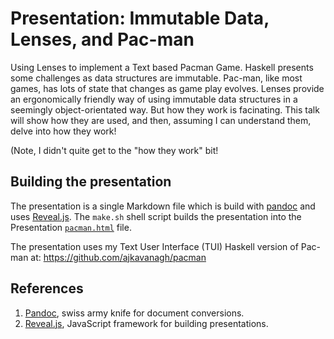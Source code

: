 # Presentation: Immutable Data, Lenses, and Pac-man

Using Lenses to implement a Text based Pacman Game.  Haskell presents some
challenges as data structures are immutable.  Pac-man, like most games, has
lots of state that changes as game play evolves.  Lenses provide an
ergonomically friendly way of using immutable data structures in a seemingly
object-orientated way.  But how they work is facinating.  This talk will show
how they are used, and then, assuming I can understand them, delve into how
they work!

(Note, I didn't quite get to the "how they work" bit!

## Building the presentation

The presentation is a single Markdown file which is build with [pandoc][1]
and uses [Reveal.js][2].  The `make.sh` shell script builds the presentation into
the Presentation [`pacman.html`][3] file.

The presentation uses my Text User Interface (TUI) Haskell version of
Pac-man at: https://github.com/ajkavanagh/pacman

## References

1. [Pandoc][1], swiss army knife for document conversions.
2. [Reveal.js][2], JavaScript framework for building presentations.

[1]: https://pandoc.org/
[2]: https://revealjs.com/#/
[3]: ./pacman.html
